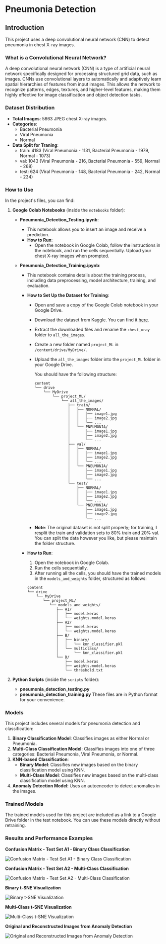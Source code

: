 # Pneumonia Detection

## Introduction

This project uses a deep convolutional neural network (CNN) to detect pneumonia in chest X-ray images.

### What is a Convolutional Neural Network?

A deep convolutional neural network (CNN) is a type of artificial neural network specifically designed for processing structured grid data, such as images. CNNs use convolutional layers to automatically and adaptively learn spatial hierarchies of features from input images. This allows the network to recognize patterns, edges, textures, and higher-level features, making them highly effective for image classification and object detection tasks.

### Dataset Distribution

- **Total Images**: 5863 JPEG chest X-ray images.
- **Categories**: 
  - Bacterial Pneumonia
  - Viral Pneumonia
  - Normal
- **Data Split for Traning**:
   - train: 4183 (Viral Pneumonia - 1131, Bacterial Pneumonia - 1979, Normal - 1073)
   - val: 1043 (Viral Pneumonia - 216, Bacterial Pneumonia - 559, Normal - 268)
   - test: 624 (Viral Pneumonia - 148, Bacterial Pneumonia - 242, Normal - 234)

### How to Use

In the project's files, you can find:

1. **Google Colab Notebooks** (inside the `notebooks` folder):
   - **Pneumonia_Detection_Testing.ipynb**: 
     - This notebook allows you to insert an image and receive a prediction.
     - **How to Run**:
       - Open the notebook in Google Colab, follow the instructions in the notebook, and run the cells sequentially. 
         Upload your chest X-ray images when prompted.

   - **Pneumonia_Detection_Training.ipynb**: 
     - This notebook contains details about the training process, including data preprocessing, model architecture, training, and evaluation.
     - **How to Set Up the Dataset for Training**:
       - Open and save a copy of the Google Colab notebook in your Google Drive.
       - Download the dataset from Kaggle. You can find it [here](https://www.kaggle.com/datasets/paultimothymooney/chest-xray-pneumonia).
       - Extract the downloaded files and rename the `chest_xray` folder to `all_the_images`.
       - Create a new folder named `project_ML` in `/content/drive/MyDrive/`.
       - Upload the `all_the_images` folder into the `project_ML` folder in your Google Drive.

         You should have the following structure:

         ```
         content
         └── drive
             └── MyDrive
                 └── project_ML/
                     └── all_the_images/
                        ├── train/
                        │   ├── NORMAL/
                        │   │   ├── image1.jpg
                        │   │   ├── image2.jpg
                        │   │   └── ...
                        │   └── PNEUMONIA/
                        │       ├── image1.jpg
                        │       ├── image2.jpg
                        │       └── ...
                        ├── val/
                        │   ├── NORMAL/
                        │   │   ├── image1.jpg
                        │   │   ├── image2.jpg
                        │   │   └── ...
                        │   └── PNEUMONIA/
                        │       ├── image1.jpg
                        │       ├── image2.jpg
                        │       └── ...
                        └── test/
                            ├── NORMAL/
                            │   ├── image1.jpg
                            │   ├── image2.jpg
                            │   └── ...
                            └── PNEUMONIA/
                                ├── image1.jpg
                                ├── image2.jpg
                                └── ...
  
       - **Note**: The original dataset is not split properly; for training, I resplit the train and validation sets to 80% train and 20% val. You can split the data however you like, but please maintain the folder structure.

     - **How to Run**: 
         1. Open the notebook in Google Colab.
         2. Run the cells sequentially.
         3. After running all the cells, you should have the trained models in the `models_and_weights` folder, structured as follows:

         ```
         content
         └── drive
             └── MyDrive
                └── project_ML/
                   └── models_and_weights/
                      ├── A1/
                      │   ├── model.keras
                      │   └── weights.model.keras
                      ├── A2/
                      │   ├── model.keras
                      │   └── weights.model.keras
                      ├── B/
                      │   ├── binary/
                      │   │   └── knn_classifier.pkl
                      │   └── multiclass/
                      │       └── knn_classifier.pkl
                      └── D/
                          ├── model.keras
                          ├── weights.model.keras
                          └── threshold.txt
         ```

2. **Python Scripts** (inside the `scripts` folder):
   - **pneumonia_detection_testing.py**
   - **pneumonia_detection_training.py**
   These files are in Python format for your convenience.

### Models

This project includes several models for pneumonia detection and classification:

1. **Binary Classification Model**: Classifies images as either Normal or Pneumonia.
2. **Multi-Class Classification Model**: Classifies images into one of three categories: Bacterial Pneumonia, Viral Pneumonia, or Normal.
3. **KNN-based Classification**:
   - **Binary Model**: Classifies new images based on the binary classification model using KNN.
   - **Multi-Class Model**: Classifies new images based on the multi-class classification model using KNN.
4. **Anomaly Detection Model**: Uses an autoencoder to detect anomalies in the images.

### Trained Models

The trained models used for this project are included as a link to a Google Drive folder in the test notebook. You can use these models directly without retraining.

### Results and Performance Examples
 
**Confusion Matrix - Test Set A1 - Binary Class Classification**

![Confusion Matrix - Test Set A1 - Binary Class Classification](Example_images/A1_testset_confusion_matrix.jpg)

**Confusion Matrix - Test Set A2 - Multi-Class Classification**

![Confusion Matrix - Test Set A2 - Multi-Class Classification](Example_images/A2_testset_confusion_matrix.jpg)

**Binary t-SNE Visualization**

![Binary t-SNE Visualization](Example_images/B_Binary_t-SNE.jpg)

**Multi-Class t-SNE Visualization**
  
![Multi-Class t-SNE Visualization](Example_images/B_Multi_Class_t-SNE.jpg)

**Original and Reconstructed Images from Anomaly Detection**

![Original and Reconstructed Images from Anomaly Detection](Example_images/D_Reconstructed_Detection.jpg)
